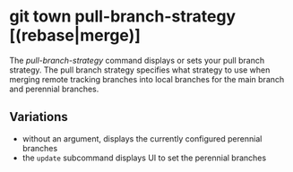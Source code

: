 # git town pull-branch-strategy [(rebase|merge)]

The _pull-branch-strategy_ command displays or sets your pull branch strategy.
The pull branch strategy specifies what strategy to use when merging remote
tracking branches into local branches for the main branch and perennial
branches.

## Variations

- without an argument, displays the currently configured perennial branches
- the `update` subcommand displays UI to set the perennial branches
